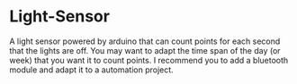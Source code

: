 # Light-Sensor
A light sensor powered by arduino that can count points for each second that the lights are off. 
You may want to adapt the time span of the day (or week) that you want it to count points.
I recommend you to add a bluetooth module and adapt it to a automation project.

